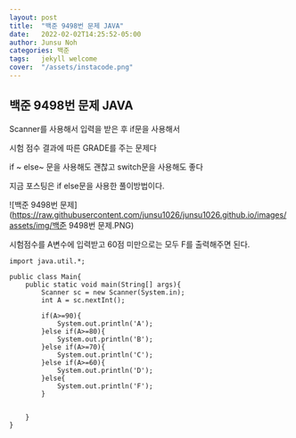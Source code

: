 ```yaml
---
layout: post
title:  "백준 9498번 문제 JAVA"
date:   2022-02-02T14:25:52-05:00
author: Junsu Noh
categories: 백준
tags:	jekyll welcome
cover:  "/assets/instacode.png" 
---
```


## 백준 9498번 문제 JAVA



Scanner를 사용해서 입력을 받은 후 if문을 사용해서 

시험 점수 결과에 따른 GRADE를 주는 문제다 

if ~ else~ 문을 사용해도 괜찮고 switch문을 사용해도 좋다

지금 포스팅은 if else문을 사용한 풀이방법이다.

![백준 9498번 문제](https://raw.githubusercontent.com/junsu1026/junsu1026.github.io/images/assets/img/백준 9498번 문제.PNG)



시험점수를 A변수에 입력받고 60점 미만으로는 모두 F를 출력해주면 된다.

```
import java.util.*;

public class Main{
    public static void main(String[] args){
        Scanner sc = new Scanner(System.in);
        int A = sc.nextInt();
        
        if(A>=90){
            System.out.println('A');
        }else if(A>=80){
            System.out.println('B');
        }else if(A>=70){
            System.out.println('C');
        }else if(A>=60){
            System.out.println('D');
        }else{
            System.out.println('F');
        }
           
        
    }
}
```

